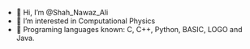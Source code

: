 - 👋 Hi, I’m @Shah_Nawaz_Ali
- 👀 I’m interested in Computational Physics
- 🌱 Programing languages known: C, C++, Python, BASIC, LOGO and Java.

